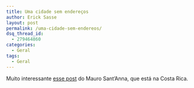 ```yaml
---
title: Uma cidade sem endereços
author: Erick Sasse
layout: post
permalink: /uma-cidade-sem-endereos/
dsq_thread_id:
  - 279464860
categories:
  - Geral
tags:
  - Geral
---
```

Muito interessante [esse post][1] do Mauro Sant&#8217;Anna, que est&aacute; na Costa Rica.

 [1]: http://br.thespoke.net/BlogReader/SingleEntry.aspx?ID=25401